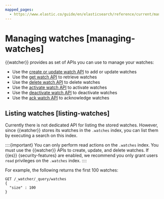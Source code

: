 ```yaml
---
mapped_pages:
  - https://www.elastic.co/guide/en/elasticsearch/reference/current/managing-watches.html
---
```


# Managing watches [managing-watches]

{{watcher}} provides as set of APIs you can use to manage your watches:

* Use the [create or update watch API](https://www.elastic.co/guide/en/elasticsearch/reference/current/watcher-api-put-watch.html) to add or update watches
* Use the [get watch API](https://www.elastic.co/guide/en/elasticsearch/reference/current/watcher-api-get-watch.html) to retrieve watches
* Use the [delete watch API](https://www.elastic.co/guide/en/elasticsearch/reference/current/watcher-api-delete-watch.html) to delete watches
* Use the [activate watch API](https://www.elastic.co/guide/en/elasticsearch/reference/current/watcher-api-activate-watch.html) to activate watches
* Use the [deactivate watch API](https://www.elastic.co/guide/en/elasticsearch/reference/current/watcher-api-deactivate-watch.html) to deactivate watches
* Use the [ack watch API](https://www.elastic.co/guide/en/elasticsearch/reference/current/watcher-api-ack-watch.html) to acknowledge watches

## Listing watches [listing-watches]

Currently there is not dedicated API for listing the stored watches. However, since {{watcher}} stores its watches in the `.watches` index, you can list them by executing a search on this index.

::::{important}
You can only perform read actions on the `.watches` index. You must use the {{watcher}} APIs to create, update, and delete watches. If {{es}} {security-features} are enabled, we recommend you only grant users `read` privileges on the `.watches` index.
::::

For example, the following returns the first 100 watches:

```console
GET /_watcher/_query/watches
{
  "size" : 100
}
```
